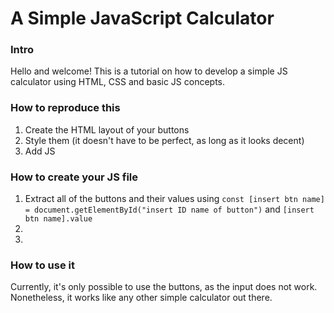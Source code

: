 <h1>A Simple JavaScript Calculator</h1>
<h3>Intro</h3>
<p>Hello and welcome! This is a tutorial on how to develop a simple JS calculator using HTML, CSS and basic JS concepts.</p>
<h3>How to reproduce this</h3>
<ol>
	<li>Create the HTML layout of your buttons</li>
	<li>Style them (it doesn't have to be perfect, as long as it looks decent)</li>
	<li>Add JS</li>
</ol>
<h3>How to create your JS file</h3>
<ol>
	<li>Extract all of the buttons and their values using <code>const [insert btn name] = document.getElementById("insert ID name of button")</code> and <code>[insert btn name].value</code></li>
	<li></li>
	<li></li>
</ol>
<h3>How to use it</h3>
<p>Currently, it's only possible to use the buttons, as the input does not work. Nonetheless, it works like any other simple calculator out there.</p>